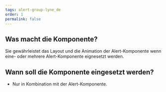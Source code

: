 ```yaml
---
tags: alert-group-lyne_de
order: 1
permalink: false
---
```


## Was macht die Komponente?
Sie gewährleistet das Layout und die Animation der Alert-Komponente wenn eine- oder mehrere Alert-Komponente eignesetzt werden.

## Wann soll die Komponente eingesetzt werden?
* Nur in Kombination mit der Alert-Komponente.
